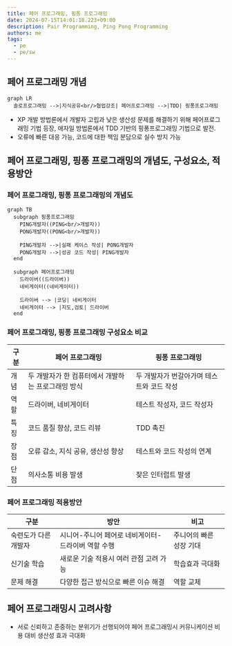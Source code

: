 ```yaml
---
title: 페어 프로그래밍, 핑퐁 프로그래밍
date: 2024-07-15T14:01:18.223+09:00
description: Pair Programming, Ping Pong Programming
authors: me
tags:
  - pe
  - pe/sw
---
```


## 페어 프로그래밍 개념

```mermaid
graph LR
  솔로프로그래밍 -->|지식공유<br/>협업강조| 페어프로그래밍 -->|TDD| 핑퐁프로그래밍
```

- XP 개발 방법론에서 개발자 고립과 낮은 생산성 문제를 해결하기 위해 페어프로그래밍 기법 등장, 애자일 방법론에서 TDD 기반의 핑퐁프로그래밍 기법으로 발전.
- 오류에 빠른 대응 가능, 코드에 대한 책임 분담으로 실수 방지 가능

## 페어 프로그래밍, 핑퐁 프로그래밍의 개념도, 구성요소, 적용방안

### 페어 프로그래밍, 핑퐁 프로그래밍의 개념도

```mermaid
graph TB
  subgraph 핑퐁프로그래밍
    PING개발자((PING<br/>개발자))
    PONG개발자((PONG<br/>개발자))

    PING개발자 -->|실패 케이스 작성| PONG개발자
    PONG개발자 -->|성공 코드 작성| PING개발자
  end

  subgraph 페어프로그래밍
    드라이버((드라이버))
    네비게이터((네비게이터))

    드라이버 --> |코딩| 네비게이터
    네비게이터 --> |지도,검토| 드라이버
  end
```

### 페어 프로그래밍, 핑퐁 프로그래밍 구성요소 비교

| 구분 | 페어 프로그래밍 | 핑퐁 프로그래밍 |
| --- | --- | --- |
| 개념 | 두 개발자가 한 컴퓨터에서 개발하는 프로그래밍 방식 | 두 개발자가 번갈아가며 테스트와 코드 작성 |
| 역할 | 드라이버, 네비게이터 | 테스트 작성자, 코드 작성자 |
| 특징 | 코드 품질 향상, 코드 리뷰 | TDD 촉진 |
| 장점 | 오류 감소, 지식 공유, 생산성 향상 | 테스트와 코드 작성의 연계 |
| 단점 | 의사소통 비용 발생 | 잦은 인터럽트 발생 |

### 페어 프로그래밍 적용방안

| 구분 | 방안 | 비고 |
| --- | --- | --- |
| 숙련도가 다른 개발자 | 시니어-주니어 페어로 네비게이터-드라이버 역할 수행 | 주니어의 빠른 성장 기대 |
| 신기술 학습 | 새로운 기술 적용시 여러 관점 고려 가능 | 학습효과 극대화 |
| 문제 해결 | 다양한 접근 방식으로 빠른 이슈 해결 | 역할 교체 |

## 페어 프로그래밍시 고려사항

- 서로 신뢰하고 존중하는 분위기가 선행되어야 페어 프로그래밍시 커뮤니케이션 비용 대비 생산성 효과 극대화

